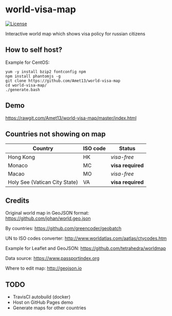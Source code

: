 world-visa-map
==============

[![License](https://img.shields.io/badge/license-GNU_GPLv3-green.svg)](https://www.gnu.org/licenses/gpl-3.0.html)

Interactive world map which shows visa policy for russian citizens

How to self host?
-----------------

Example for CentOS:
```
yum -y install bzip2 fontconfig npm
npm install phantomjs -g
git clone https://github.com/Amet13/world-visa-map
cd world-visa-map/
./generate.bash
```

Demo
----

https://rawgit.com/Amet13/world-visa-map/master/index.html

Countries not showing on map
----------------------------

| Country                          | ISO code | Status
| -------------------------------- | -------- | ----------------- |
| Hong Kong                        | HK       | *visa-free*       |
| Monaco                           | MC       | **visa required** |
| Macao                            | MO       | *visa-free*       |
| Holy See (Vatican City State)    | VA       | **visa required** |

Credits
-------

Original world map in GeoJSON format: https://github.com/johan/world.geo.json

By countries: https://github.com/greencoder/geobatch

UN to ISO codes converter: http://www.worldatlas.com/aatlas/ctycodes.htm

Example for Leaflet and GeoJSON: https://github.com/tetrahedra/worldmap

Data source: https://www.passportindex.org

Where to edit map: http://geojson.io

TODO
----

* TravisCI autobuild (docker)
* Host on GitHub Pages demo
* Generate maps for other countries